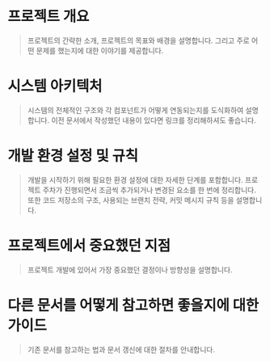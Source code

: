 # 프로젝트 개요

> 프로젝트의 간략한 소개, 프로젝트의 목표와 배경을 설명합니다. 그리고 주로 어떤 문제를 했는지에 대한 이야기를 제공합니다.

# 시스템 아키텍처

> 시스템의 전체적인 구조와 각 컴포넌트가 어떻게 연동되는지를 도식화하여 설명합니다. 이전 문서에서 작성했던 내용이 있다면 링크를 정리해하셔도 좋습니다.

# 개발 환경 설정 및 규칙

> 개발을 시작하기 위해 필요한 환경 설정에 대한 자세한 단계를 포함합니다. 프로젝트 주차가 진행되면서 조금씩 추가되거나 변경된 요소를 한 번에 정리합니다. 또한 코드 저장소의 구조, 사용되는 브랜치 전략, 커밋 메시지 규칙 등을 설명합니다.

# 프로젝트에서 중요했던 지점

> 프로젝트 개발에 있어서 가장 중요했던 결정이나 방향성을 설명합니다.

# 다른 문서를 어떻게 참고하면 좋을지에 대한 가이드

> 기존 문서를 참고하는 법과 문서 갱신에 대한 절차를 안내합니다.
